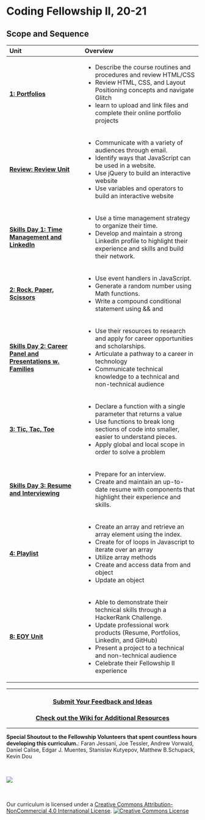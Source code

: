 # Coding Fellowship II, 20-21

## Scope and Sequence

| Unit                                                                                        | Overview                                                                                                                                                                                                                                                                                                                                                                                 |
| :------------------------------------------------------------------------------------------ | :--------------------------------------------------------------------------------------------------------------------------------------------------------------------------------------------------------------------------------------------------------------------------------------------------------------------------------------------------------------------------------------- |
| [**1: Portfolios**](units/unit1)                                                            | <ul><li>Describe the course routines and procedures and review HTML/CSS</li><li>Review HTML, CSS, and Layout Positioning concepts and navigate Glitch</li><li>learn to upload and link files and complete their online portfolio projects</li> </ul>                                                                                                                                     |
| [**Review: Review Unit**](units/reviewunit)                                                 | <ul><li>Communicate with a variety of audiences through email.</li><li>Identify ways that JavaScript can be used in a website. </li> <li>Use jQuery to build an interactive website</li><li>Use variables and operators to build an interactive website</li></ul>                                                                                                                        |
| [**Skills Day 1: Time Management and LinkedIn**](units/skillsdays/skillsday1)               | <ul><li>Use a time management strategy to organize their time.</li><li>Develop and maintain a strong LinkedIn profile to highlight their experience and skills and build their network.</li></ul>                                                                                                                                                                                        |
| [**2: Rock, Paper, Scissors**](units/unit2)                                                 | <ul><li>Use event handlers in JavaScript.</li> <li>Generate a random number using Math functions.</li><li>Write a compound conditional statement using && and                                                                                                                                                                                                                            |  | . </li></ul> |
| [**Skills Day 2: Career Panel and Presentations w. Families**](units/skillsdays/skillsday2) | <ul><li>Use their resources to research and apply for career opportunities and scholarships.</li><li>Articulate a pathway to a career in technology</li><li>Communicate technical knowledge to a technical and non-technical audience</li></ul>                                                                                                                                                 |
| [**3: Tic, Tac, Toe**](units/unit3)                                                         | <ul><li>Declare a function with a single parameter that returns a value</li><li>Use functions to break long sections of code into smaller, easier to understand pieces.</li><li>Apply global and local scope in order to solve a problem</li></ul>                                                                                                                                       |
| [**Skills Day 3: Resume and Interviewing**](units/skillsdays/skillsday3)                    | <ul><li>Prepare for an interview.</li> <li>Create and maintain an up-to-date resume with components that highlight their experience and skills.</li></ul>                                                                                                                                                                                                                                |
| [**4: Playlist**](units/unit4)                                                              | <ul><li>Create an array and retrieve an array element using the index.</li><li>Create for of loops in Javascript to iterate over an array</li><li>Utilize array methods</li><li>Create and access data from and object</li><li>Update an object</li></ul>                                                                                                                                |
| [**8: EOY Unit**](units/singledaylessons)                                                              | <ul><li>Able to demonstrate their technical skills through a HackerRank Challenge.</li> <li>Update professional work products (Resume, Portfolios, LinkedIn, and GitHub)</li><li>Present a project to a technical and non-technical audience</li><li>Celebrate their Fellowship II experience</li> </ul>                                                                                                                                                      |

---

<h3 align="center"><a href="https://forms.gle/vyAD1HFwXHZMRXrr9">Submit Your Feedback and Ideas</a></h3>
<h3 align="center"><a href="https://github.com/itscodenation/curriculum-20-21/wiki">Check out the Wiki for Additional Resources</a></h3>

---

**Special Shoutout to the Fellowship Volunteers that spent countless hours developing this curriculum.**:
Faran Jessani, 
Joe Tessler, 
Andrew Vorwald, 
Daniel Calise, 
Edgar J. Muentes, 
Stanislav Kutyepov, 
Matthew B.Schupack, 
Kevin Dou

<br>
<p> <img src="https://i.imgur.com/lYodTLP.png?1" ></p>

<br>
<br>
Our curriculum is licensed under a <a rel="license" href="http://creativecommons.org/licenses/by-nc/4.0/">Creative Commons Attribution-NonCommercial 4.0 International License</a>.
<a rel="license" href="http://creativecommons.org/licenses/by-nc/4.0/"><img alt="Creative Commons License" style="border-width:0" src="https://i.creativecommons.org/l/by-nc/4.0/88x31.png" /></a>
